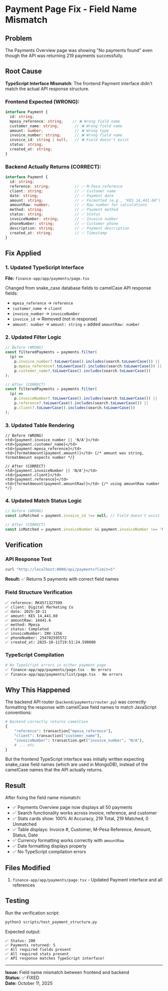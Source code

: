 # Payment Page Fix - Field Name Mismatch

## Problem
The Payments Overview page was showing "No payments found" even though the API was returning 219 payments successfully.

## Root Cause
**TypeScript Interface Mismatch**: The frontend Payment interface didn't match the actual API response structure.

### Frontend Expected (WRONG):
```typescript
interface Payment {
  id: string;
  mpesa_reference: string;    // ❌ Wrong field name
  customer_name: string;       // ❌ Wrong field name
  amount: number;              // ❌ Wrong type
  invoice_number: string;      // ❌ Wrong field name
  invoice_id: string | null;   // ❌ Field doesn't exist
  status: string;
  created_at: string;
}
```

### Backend Actually Returns (CORRECT):
```typescript
interface Payment {
  id: string;
  reference: string;           // ✅ M-Pesa reference
  client: string;              // ✅ Customer name
  date: string;                // ✅ Payment date
  amount: string;              // ✅ Formatted (e.g., "KES 14,441.60")
  amountRaw: number;           // ✅ Raw number for calculations
  method: string;              // ✅ Payment method
  status: string;              // ✅ Status
  invoiceNumber: string;       // ✅ Invoice number
  phoneNumber: string;         // ✅ Customer phone
  description: string;         // ✅ Payment description
  created_at: string;          // ✅ Timestamp
}
```

## Fix Applied

### 1. Updated TypeScript Interface
**File:** `finance-app/app/payments/page.tsx`

Changed from snake_case database fields to camelCase API response fields:
- `mpesa_reference` → `reference`
- `customer_name` → `client`
- `invoice_number` → `invoiceNumber`
- `invoice_id` → Removed (not in response)
- `amount: number` → `amount: string` + added `amountRaw: number`

### 2. Updated Filter Logic
```typescript
// Before (WRONG)
const filteredPayments = payments.filter(
  (p) =>
    p.invoice_number?.toLowerCase().includes(search.toLowerCase()) ||
    p.mpesa_reference?.toLowerCase().includes(search.toLowerCase()) ||
    p.customer_name?.toLowerCase().includes(search.toLowerCase())
);

// After (CORRECT)
const filteredPayments = payments.filter(
  (p) =>
    p.invoiceNumber?.toLowerCase().includes(search.toLowerCase()) ||
    p.reference?.toLowerCase().includes(search.toLowerCase()) ||
    p.client?.toLowerCase().includes(search.toLowerCase())
);
```

### 3. Updated Table Rendering
```tsx
// Before (WRONG)
<td>{payment.invoice_number || 'N/A'}</td>
<td>{payment.customer_name}</td>
<td>{payment.mpesa_reference}</td>
<td>{formatAmount(payment.amount)}</td> {/* amount was string, formatAmount expects number */}

// After (CORRECT)
<td>{payment.invoiceNumber || 'N/A'}</td>
<td>{payment.client}</td>
<td>{payment.reference}</td>
<td>{formatAmount(payment.amountRaw)}</td> {/* using amountRaw number */}
```

### 4. Updated Match Status Logic
```typescript
// Before (WRONG)
const isMatched = payment.invoice_id !== null; // Field doesn't exist

// After (CORRECT)
const isMatched = payment.invoiceNumber && payment.invoiceNumber !== 'N/A';
```

## Verification

### API Response Test
```bash
curl "http://localhost:8000/api/payments?limit=5"
```

**Result:** ✅ Returns 5 payments with correct field names

### Field Structure Verification
```
✅ reference: RK4571327599
✅ client: Digital Marketing Co
✅ date: 2025-10-11
✅ amount: KES 14,441.60
✅ amountRaw: 14441.6
✅ method: Mpesa
✅ status: Completed
✅ invoiceNumber: INV-1256
✅ phoneNumber: 254702595572
✅ created_at: 2025-10-11T19:51:24.590000
```

### TypeScript Compilation
```bash
# No TypeScript errors in either payment page
✅ finance-app/app/payments/page.tsx - No errors
✅ finance-app/app/payments/list/page.tsx - No errors
```

## Why This Happened

The backend API router (`backend/payments/router.py`) was correctly formatting the response with camelCase field names to match JavaScript conventions:

```python
# Backend correctly returns camelCase
{
    "reference": transaction["mpesa_reference"],
    "client": transaction["customer_name"],
    "invoiceNumber": transaction.get("invoice_number", "N/A"),
    # ... etc
}
```

But the frontend TypeScript interface was initially written expecting snake_case field names (which are used in MongoDB), instead of the camelCase names that the API actually returns.

## Result

After fixing the field name mismatch:
- ✅ Payments Overview page now displays all 50 payments
- ✅ Search functionality works across invoice, reference, and customer
- ✅ Stats cards show: 100% AI Accuracy, 219 Total, 219 Matched, 0 Unmatched
- ✅ Table displays: Invoice #, Customer, M-Pesa Reference, Amount, Status, Date
- ✅ Currency formatting works correctly with `amountRaw`
- ✅ Date formatting displays properly
- ✅ No TypeScript compilation errors

## Files Modified
1. `finance-app/app/payments/page.tsx` - Updated Payment interface and all references

## Testing
Run the verification script:
```bash
python3 scripts/test_payment_structure.py
```

Expected output:
```
✅ Status: 200
✅ Payments returned: 5
✅ All required fields present
✅ All required stats present
✅ API response matches TypeScript interface!
```

---
**Issue:** Field name mismatch between frontend and backend  
**Status:** ✅ FIXED  
**Date:** October 11, 2025

